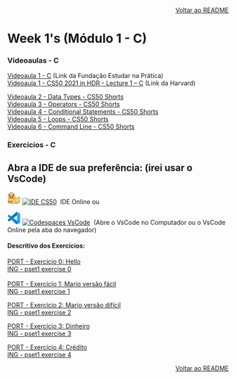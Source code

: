 <p align="right">
   <a href="https://patyfil.github.io/cs50-cc50-harvard/">Voltar ao README</a>
</p>

# Week 1's (Módulo 1 - C)  
### Videoaulas - C
[Videoaula 1 - C](https://www.youtube.com/watch?v=rCTePooJP_s&t=283s) (Link da Fundação Estudar na Prática)  
[Videoaula 1 - CS50 2021 in HDR - Lecture 1 – C](https://www.youtube.com/watch?v=URrzmoIyqLw&t=1s) (Link da Harvard)  

[Videoaula 2 - Data Types - CS50 Shorts](https://www.youtube.com/watch?v=Fc9htmvVZ9U&t=63s)  
[Videoaula 3 - Operators - CS50 Shorts](https://www.youtube.com/watch?v=f1xZf4iJDWE&t=1s)  
[Videoaula 4 - Conditional Statements - CS50 Shorts](https://www.youtube.com/watch?v=1wsaV5nVC7g)  
[Videoaula 5 - Loops - CS50 Shorts](https://www.youtube.com/watch?v=WgX8e_O7eG8)  
[Videoaula 6 - Command Line - CS50 Shorts](https://www.youtube.com/watch?v=BnJ013X02b8)  

### Exercícios - C
## Abra a IDE de sua preferência: (irei usar o VsCode)
<a href="https://ide.cs50.io/" title="IDE CS50"><img src="assets/idecs50.svg" width=30 /></a>
<a href="https://ide.cs50.io/"><img src="https://img.shields.io/static/v1?logo=&label=&message=IDE-CS50&color=655BE1&style=for-the-badge" alt="IDE CS50"></a> &nbsp;IDE Online  ou

<a href="https://code.cs50.io/" title="Codespace - Visual Studio Code"><img src="assets/vscode.png" width=30 /></a>
<a href="https://code.cs50.io/"><img src="https://img.shields.io/static/v1?logo=vscode&label=&message=Codespace&color=655BE1&style=for-the-badge" alt="Codespaces VsCode"></a> &nbsp;(Abre o VsCode no Computador ou o VsCode Online pela aba do navegador)  

#### Descritivo dos Exercícios: 
[PORT - Exercício 0: Hello](https://patyfil.github.io/cs50-cc50-harvard/semana1/hello)  
[ING - pset1 exercise 0](https://cs50.harvard.edu/x/2022/psets/1/hello/)  
<br>
[PORT - Exercício 1: Mario versão fácil](https://patyfil.github.io/cs50-cc50-harvard/semana1/mario-less)  
[ING - pset1 exercise 1](https://cs50.harvard.edu/x/2022/psets/1/mario/less/)   

[PORT - Exercício 2: Mario versão difícil](https://patyfil.github.io/cs50-cc50-harvard/semana1/mario-more)  
[ING - pset1 exercise 2](https://cs50.harvard.edu/x/2022/psets/1/mario/more/)  

[PORT - Exercício 3: Dinheiro](https://patyfil.github.io/cs50-cc50-harvard/semana1/cash)  
[ING - pset1 exercise 3](https://cs50.harvard.edu/x/2022/psets/1/cash/)  

[PORT - Exercício 4: Crédito](https://patyfil.github.io/cs50-cc50-harvard/semana1/credit)  
[ING - pset1 exercise 4](https://cs50.harvard.edu/x/2022/psets/1/credit/)  

<p align="right">
   <a href="https://patyfil.github.io/cs50-cc50-harvard/">Voltar ao README</a>
</p>
